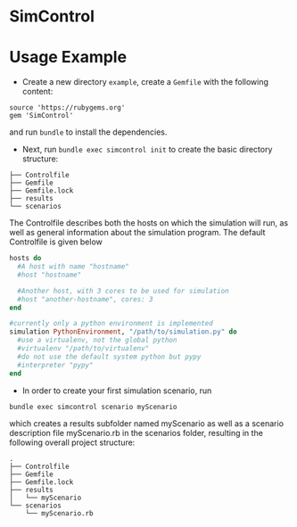 SimControl
==========

Usage Example
=============

 * Create a new directory `example`, create a `Gemfile` with the
   following content:

```
source 'https://rubygems.org'
gem 'SimControl'
```
  and run `bundle` to install the dependencies.

 * Next, run `bundle exec simcontrol init` to create the basic directory
   structure:

```
├── Controlfile
├── Gemfile
├── Gemfile.lock
├── results
└── scenarios
```

The Controlfile describes both the hosts on which the simulation will
run, as well as general information about the simulation program.
The default Controlfile is given below

```ruby
hosts do
  #A host with name "hostname"
  #host "hostname"

  #Another host, with 3 cores to be used for simulation
  #host "another-hostname", cores: 3
end

#currently only a python environment is implemented
simulation PythonEnvironment, "/path/to/simulation.py" do
  #use a virtualenv, not the global python
  #virtualenv "/path/to/virtualenv"
  #do not use the default system python but pypy
  #interpreter "pypy"
end
```

 * In order to create your first simulation scenario, run

```
bundle exec simcontrol scenario myScenario
```

which creates a results subfolder named myScenario as well as a scenario
description file myScenario.rb in the scenarios folder, resulting in the
following overall project structure:

```
.
├── Controlfile
├── Gemfile
├── Gemfile.lock
├── results
│   └── myScenario
└── scenarios
    └── myScenario.rb
```
